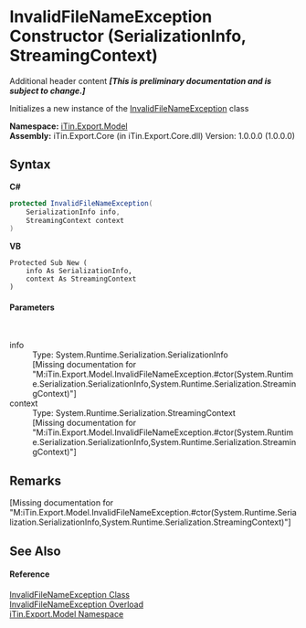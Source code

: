 # InvalidFileNameException Constructor (SerializationInfo, StreamingContext)
Additional header content _**\[This is preliminary documentation and is subject to change.\]**_

Initializes a new instance of the <a href="57a82506-0571-26d0-d298-f672e09a5937">InvalidFileNameException</a> class

**Namespace:**&nbsp;<a href="ef57ffcc-e95e-b212-5a46-9aa6f5a3511f">iTin.Export.Model</a><br />**Assembly:**&nbsp;iTin.Export.Core (in iTin.Export.Core.dll) Version: 1.0.0.0 (1.0.0.0)

## Syntax

**C#**<br />
``` C#
protected InvalidFileNameException(
	SerializationInfo info,
	StreamingContext context
)
```

**VB**<br />
``` VB
Protected Sub New ( 
	info As SerializationInfo,
	context As StreamingContext
)
```


#### Parameters
&nbsp;<dl><dt>info</dt><dd>Type: System.Runtime.Serialization.SerializationInfo<br />\[Missing <param name="info"/> documentation for "M:iTin.Export.Model.InvalidFileNameException.#ctor(System.Runtime.Serialization.SerializationInfo,System.Runtime.Serialization.StreamingContext)"\]</dd><dt>context</dt><dd>Type: System.Runtime.Serialization.StreamingContext<br />\[Missing <param name="context"/> documentation for "M:iTin.Export.Model.InvalidFileNameException.#ctor(System.Runtime.Serialization.SerializationInfo,System.Runtime.Serialization.StreamingContext)"\]</dd></dl>

## Remarks
\[Missing <remarks> documentation for "M:iTin.Export.Model.InvalidFileNameException.#ctor(System.Runtime.Serialization.SerializationInfo,System.Runtime.Serialization.StreamingContext)"\]

## See Also


#### Reference
<a href="57a82506-0571-26d0-d298-f672e09a5937">InvalidFileNameException Class</a><br /><a href="f0af2ec4-457e-3f59-be4a-0d1b4a716193">InvalidFileNameException Overload</a><br /><a href="ef57ffcc-e95e-b212-5a46-9aa6f5a3511f">iTin.Export.Model Namespace</a><br />